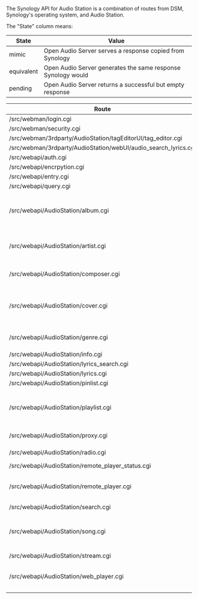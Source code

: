The Synology API for Audio Station is a combination of routes from DSM, Synology's operating system, and Audio Station.

The "State" column means:

| State      | Value                                                        |
|------------|--------------------------------------------------------------|
| mimic      | Open Audio Server serves a response copied from Synology     |
| equivalent | Open Audio Server generates the same response Synology would |
| pending    | Open Audio Server returns a successful but empty response    |

| Route                                                              | State      | Method   | Parameters                                                                        |
|--------------------------------------------------------------------|------------|----------|-----------------------------------------------------------------------------------|
| /src/webman/login.cgi                                              | mimic      | POST     |                                                                                   |
| /src/webman/security.cgi                                           | mimic      | POST     |                                                                                   |
| /src/webman/3rdparty/AudioStation/tagEditorUI/tag_editor.cgi       | equivalent | POST     | action                                                                            |
| /src/webman/3rdparty/AudioStation/webUI/audio_search_lyrics.cgi    | pending    | POST     |                                                                                   |
| /src/webapi/auth.cgi                                               | mimic      | POST     |                                                                                   |
| /src/webapi/encrpytion.cgi                                         | mimic      | POST     |                                                                                   |
| /src/webapi/entry.cgi                                              | mimic      | GET+POST |                                                                                   |
| /src/webapi/query.cgi                                              | equivalent | POST     |                                                                                   |
| /src/webapi/AudioStation/album.cgi                                 | equivalent | POST     | compser, artist, genre, keyword, sort_by, sort_direction, offset, limit           |
| /src/webapi/AudioStation/artist.cgi                                | equivalent | POST     | genre, keyword, sort_by, sort_direction, offset, limit                            |
| /src/webapi/AudioStation/composer.cgi                              | equivalent | POST     | keyword, sort_by, sort_direction, offset, limit                                   |
| /src/webapi/AudioStation/cover.cgi                                 | equivalent | GET      | id, album_name, artist_name, composer_name, output_default, default_genre_name    | 
| /src/webapi/AudioStation/genre.cgi                                 | equivalent | POST     | method, keyword, sort_sort_by, offset, limit                                      |
| /src/webapi/AudioStation/info.cgi                                  | mimic      | POST     |                                                                                   | 
| /src/webapi/AudioStation/lyrics_search.cgi                         | mimic      | POST     |                                                                                   |
| /src/webapi/AudioStation/lyrics.cgi                                | equivalent | POST     |                                                                                   |
| /src/webapi/AudioStation/pinlist.cgi                               | equivalent | POST     | method, items                                                                     |
| /src/webapi/AudioStation/playlist.cgi                              | equivalent | POST     | method, name, new_name, songs, album, artist, composer, genre, id, rules_json,    |
| /src/webapi/AudioStation/proxy.cgi                                 | equivalent | GET      | method, id, stream_id,                                                            |
| /src/webapi/AudioStation/radio.cgi                                 | equivalent | POST     | method, container, url, title, desc, offset                                       |
| /src/webapi/AudioStation/remote_player_status.cgi                  | equivalent | POST     |                                                                                   |
| /src/webapi/AudioStation/remote_player.cgi                         | equivalent | POST     | method, action, volume, value, songs, containers_json                             |
| /src/webapi/AudioStation/search.cgi                                | equivalent | POST     | keyword                                                                           |
| /src/webapi/AudioStation/song.cgi                                  | equivalent | POST     | method, id, rating, album, composer, genre, artist, sort_by, sort_direction       | 
| /src/webapi/AudioStation/stream.cgi                                | equivalent | GET      | method, id                                                                        | 
| /src/webapi/AudioStation/web_player.cgi                            | equivalent | POST     | method, songs, updated_index, containers_json, offset                             |
    
